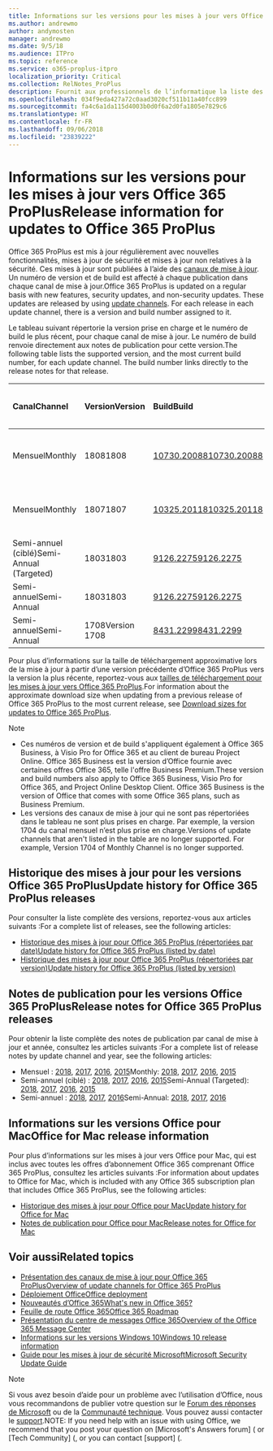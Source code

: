 ```yaml
---
title: Informations sur les versions pour les mises à jour vers Office 365 ProPlus
ms.author: andrewmo
author: andymosten
manager: andrewmo
ms.date: 9/5/18
ms.audience: ITPro
ms.topic: reference
ms.service: o365-proplus-itpro
localization_priority: Critical
ms.collection: RelNotes_ProPlus
description: Fournit aux professionnels de l’informatique la liste des dernières versions d’Office 365 ProPlus pour chaque canal de mise à jour et des liens vers des notes de publication et l’historique des mises à jour
ms.openlocfilehash: 034f9eda427a72c0aad3020cf511b11a40fcc899
ms.sourcegitcommit: fa4c6a1da115d4003b0d0f6a2d0fa1805e7829c6
ms.translationtype: HT
ms.contentlocale: fr-FR
ms.lasthandoff: 09/06/2018
ms.locfileid: "23839222"
---
```

# <a name="release-information-for-updates-to-office-365-proplus"></a><span data-ttu-id="a094a-103">Informations sur les versions pour les mises à jour vers Office 365 ProPlus</span><span class="sxs-lookup"><span data-stu-id="a094a-103">Release information for updates to Office 365 ProPlus</span></span>

<span data-ttu-id="a094a-p101">Office 365 ProPlus est mis à jour régulièrement avec nouvelles fonctionnalités, mises à jour de sécurité et mises à jour non relatives à la sécurité. Ces mises à jour sont publiées à l’aide des [canaux de mise à jour](https://docs.microsoft.com/DeployOffice/overview-of-update-channels-for-office-365-proplus). Un numéro de version et de build est affecté à chaque publication dans chaque canal de mise à jour.</span><span class="sxs-lookup"><span data-stu-id="a094a-p101">Office 365 ProPlus is updated on a regular basis with new features, security updates, and non-security updates. These updates are released by using [update channels](https://docs.microsoft.com/DeployOffice/overview-of-update-channels-for-office-365-proplus). For each release in each update channel, there is a version and build number assigned to it.</span></span> 

<span data-ttu-id="a094a-p102">Le tableau suivant répertorie la version prise en charge et le numéro de build le plus récent, pour chaque canal de mise à jour. Le numéro de build renvoie directement aux notes de publication pour cette version.</span><span class="sxs-lookup"><span data-stu-id="a094a-p102">The following table lists the supported version, and the most current build number, for each update channel. The build number links directly to the release notes for that release.</span></span> 

  
|<span data-ttu-id="a094a-109">**Canal**</span><span class="sxs-lookup"><span data-stu-id="a094a-109">**Channel**</span></span>|<span data-ttu-id="a094a-110">**Version**</span><span class="sxs-lookup"><span data-stu-id="a094a-110">**Version**</span></span>|<span data-ttu-id="a094a-111">**Build**</span><span class="sxs-lookup"><span data-stu-id="a094a-111">**Build**</span></span>|<span data-ttu-id="a094a-112">**Date de publication**</span><span class="sxs-lookup"><span data-stu-id="a094a-112">**Release date**</span></span>|<span data-ttu-id="a094a-113">**Version prise en charge jusqu'à**</span><span class="sxs-lookup"><span data-stu-id="a094a-113">**Version supported until**</span></span>|
|:-----|:-----|:-----|:-----|:-----|
|<span data-ttu-id="a094a-114">Mensuel</span><span class="sxs-lookup"><span data-stu-id="a094a-114">Monthly</span></span>  <br/> |<span data-ttu-id="a094a-115">1808</span><span class="sxs-lookup"><span data-stu-id="a094a-115">1808</span></span>  <br/> |[<span data-ttu-id="a094a-116">10730.20088</span><span class="sxs-lookup"><span data-stu-id="a094a-116">10730.20088</span></span>](monthly-channel-2018.md#version-1808-september-5)  <br/> | <span data-ttu-id="a094a-117">5 septembre 2018</span><span class="sxs-lookup"><span data-stu-id="a094a-117">September 5, 2018</span></span>  <br/> |<span data-ttu-id="a094a-118">Publication de la version 1809</span><span class="sxs-lookup"><span data-stu-id="a094a-118">Version 1808 is released</span></span> <br/>|
|<span data-ttu-id="a094a-119">Mensuel</span><span class="sxs-lookup"><span data-stu-id="a094a-119">Monthly</span></span>  <br/> |<span data-ttu-id="a094a-120">1807</span><span class="sxs-lookup"><span data-stu-id="a094a-120">1807</span></span>  <br/> |[<span data-ttu-id="a094a-121">10325.20118</span><span class="sxs-lookup"><span data-stu-id="a094a-121">10325.20118</span></span>](monthly-channel-2018.md#version-1807-august-14)  <br/> | <span data-ttu-id="a094a-122">14 août 2018</span><span class="sxs-lookup"><span data-stu-id="a094a-122">August 14, 2018</span></span>  <br/> | <span data-ttu-id="a094a-123">Publication de la version 1808</span><span class="sxs-lookup"><span data-stu-id="a094a-123">Version 1808 is released</span></span> <br/>|
|<span data-ttu-id="a094a-124">Semi-annuel (ciblé)</span><span class="sxs-lookup"><span data-stu-id="a094a-124">Semi-Annual (Targeted)</span></span>  <br/> |<span data-ttu-id="a094a-125">1803</span><span class="sxs-lookup"><span data-stu-id="a094a-125">1803</span></span>  <br/> |[<span data-ttu-id="a094a-126">9126.2275</span><span class="sxs-lookup"><span data-stu-id="a094a-126">9126.2275</span></span>](semi-annual-channel-targeted-2018.md#version-1803-august-14)  <br/> | <span data-ttu-id="a094a-127">14 août 2018</span><span class="sxs-lookup"><span data-stu-id="a094a-127">August 14, 2018</span></span>  <br/> | <span data-ttu-id="a094a-128">11 septembre 2018</span><span class="sxs-lookup"><span data-stu-id="a094a-128">September 11, 2018</span></span> <br/>|
|<span data-ttu-id="a094a-129">Semi-annuel</span><span class="sxs-lookup"><span data-stu-id="a094a-129">Semi-Annual</span></span> <br/> |<span data-ttu-id="a094a-130">1803</span><span class="sxs-lookup"><span data-stu-id="a094a-130">1803</span></span>  <br/> | [<span data-ttu-id="a094a-131">9126.2275</span><span class="sxs-lookup"><span data-stu-id="a094a-131">9126.2275</span></span>](semi-annual-channel-2018.md#version-1803-august-14) <br/> | <span data-ttu-id="a094a-132">14 août 2018</span><span class="sxs-lookup"><span data-stu-id="a094a-132">August 14, 2018</span></span>  <br/> | <span data-ttu-id="a094a-133">10 septembre 2019</span><span class="sxs-lookup"><span data-stu-id="a094a-133">September 10, 2019</span></span> <br/>|
|<span data-ttu-id="a094a-134">Semi-annuel</span><span class="sxs-lookup"><span data-stu-id="a094a-134">Semi-Annual</span></span> <br/> |<span data-ttu-id="a094a-135">1708</span><span class="sxs-lookup"><span data-stu-id="a094a-135">Version 1708</span></span>  <br/> |[<span data-ttu-id="a094a-136">8431.2299</span><span class="sxs-lookup"><span data-stu-id="a094a-136">8431.2299</span></span>](semi-annual-channel-2018.md#version-1708-august-14)  <br/> | <span data-ttu-id="a094a-137">14 août 2018</span><span class="sxs-lookup"><span data-stu-id="a094a-137">August 14, 2018</span></span>  <br/> | <span data-ttu-id="a094a-138">12 mars 2019</span><span class="sxs-lookup"><span data-stu-id="a094a-138">March 12, 2019</span></span> <br/>|

<span data-ttu-id="a094a-139">Pour plus d’informations sur la taille de téléchargement approximative lors de la mise à jour à partir d’une version précédente d’Office 365 ProPlus vers la version la plus récente, reportez-vous aux [tailles de téléchargement pour les mises à jour vers Office 365 ProPlus](download-sizes-office365-proplus-updates.md).</span><span class="sxs-lookup"><span data-stu-id="a094a-139">For information about the approximate download size when updating from a previous release of Office 365 ProPlus to the most current release, see [Download sizes for updates to Office 365 ProPlus](download-sizes-office365-proplus-updates.md).</span></span>

> [!NOTE]
> - <span data-ttu-id="a094a-p103">Ces numéros de version et de build s'appliquent également à Office 365 Business, à Visio Pro for Office 365 et au client de bureau Project Online. Office 365 Business est la version d’Office fournie avec certaines offres Office 365, telle l'offre Business Premium.</span><span class="sxs-lookup"><span data-stu-id="a094a-p103">These version and build numbers also apply to Office 365 Business, Visio Pro for Office 365, and Project Online Desktop Client. Office 365 Business is the version of Office that comes with some Office 365 plans, such as Business Premium.</span></span>
> - <span data-ttu-id="a094a-p104">Les versions des canaux de mise à jour qui ne sont pas répertoriées dans le tableau ne sont plus prises en charge. Par exemple, la version 1704 du canal mensuel n’est plus prise en charge.</span><span class="sxs-lookup"><span data-stu-id="a094a-p104">Versions of update channels that aren't listed in the table are no longer supported. For example, Version 1704 of Monthly Channel is no longer supported.</span></span> 


## <a name="update-history-for-office-365-proplus-releases"></a><span data-ttu-id="a094a-144">Historique des mises à jour pour les versions Office 365 ProPlus</span><span class="sxs-lookup"><span data-stu-id="a094a-144">Update history for Office 365 ProPlus releases</span></span>

<span data-ttu-id="a094a-145">Pour consulter la liste complète des versions, reportez-vous aux articles suivants :</span><span class="sxs-lookup"><span data-stu-id="a094a-145">For a complete list of releases, see the following articles:</span></span>
 - [<span data-ttu-id="a094a-146">Historique des mises à jour pour Office 365 ProPlus (répertoriées par date)</span><span class="sxs-lookup"><span data-stu-id="a094a-146">Update history for Office 365 ProPlus (listed by date)</span></span>](update-history-office365-proplus-by-date.md)
 - [<span data-ttu-id="a094a-147">Historique des mises à jour pour Office 365 ProPlus (répertoriées par version)</span><span class="sxs-lookup"><span data-stu-id="a094a-147">Update history for Office 365 ProPlus (listed by version)</span></span>](update-history-office365-proplus-by-version.md)

## <a name="release-notes-for-office-365-proplus-releases"></a><span data-ttu-id="a094a-148">Notes de publication pour les versions Office 365 ProPlus</span><span class="sxs-lookup"><span data-stu-id="a094a-148">Release notes for Office 365 ProPlus releases</span></span>

<span data-ttu-id="a094a-149">Pour obtenir la liste complète des notes de publication par canal de mise à jour et année, consultez les articles suivants :</span><span class="sxs-lookup"><span data-stu-id="a094a-149">For a complete list of release notes by update channel and year, see the following articles:</span></span>
 - <span data-ttu-id="a094a-150">Mensuel : [2018](monthly-channel-2018.md), [2017](monthly-channel-2017.md), [2016](monthly-channel-2016.md), [2015](monthly-channel-2015.md)</span><span class="sxs-lookup"><span data-stu-id="a094a-150">Monthly: [2018](monthly-channel-2018.md), [2017](monthly-channel-2017.md), [2016](monthly-channel-2016.md), [2015](monthly-channel-2015.md)</span></span>
 - <span data-ttu-id="a094a-151">Semi-annuel (ciblé) : [2018](semi-annual-channel-targeted-2018.md), [2017](semi-annual-channel-targeted-2017.md), [2016](semi-annual-channel-targeted-2016.md), [2015](semi-annual-channel-targeted-2015.md)</span><span class="sxs-lookup"><span data-stu-id="a094a-151">Semi-Annual (Targeted): [2018](semi-annual-channel-targeted-2018.md), [2017](semi-annual-channel-targeted-2017.md), [2016](semi-annual-channel-targeted-2016.md), [2015](semi-annual-channel-targeted-2015.md)</span></span>
 - <span data-ttu-id="a094a-152">Semi-annuel : [2018](semi-annual-channel-2018.md), [2017](semi-annual-channel-2017.md), [2016](semi-annual-channel-2016.md)</span><span class="sxs-lookup"><span data-stu-id="a094a-152">Semi-Annual: [2018](semi-annual-channel-2018.md), [2017](semi-annual-channel-2017.md), [2016](semi-annual-channel-2016.md)</span></span>

## <a name="office-for-mac-release-information"></a><span data-ttu-id="a094a-153">Informations sur les versions Office pour Mac</span><span class="sxs-lookup"><span data-stu-id="a094a-153">Office for Mac release information</span></span>

<span data-ttu-id="a094a-154">Pour plus d’informations sur les mises à jour vers Office pour Mac, qui est inclus avec toutes les offres d’abonnement Office 365 comprenant Office 365 ProPlus, consultez les articles suivants :</span><span class="sxs-lookup"><span data-stu-id="a094a-154">For information about updates to Office for Mac, which is included with any Office 365 subscription plan that includes Office 365 ProPlus, see the following articles:</span></span>
 - [<span data-ttu-id="a094a-155">Historique des mises à jour pour Office pour Mac</span><span class="sxs-lookup"><span data-stu-id="a094a-155">Update history for Office for Mac</span></span>](update-history-office-for-mac.md)
 - [<span data-ttu-id="a094a-156">Notes de publication pour Office pour Mac</span><span class="sxs-lookup"><span data-stu-id="a094a-156">Release notes for Office for Mac</span></span>](release-notes-office-for-mac.md)


## <a name="related-topics"></a><span data-ttu-id="a094a-157">Voir aussi</span><span class="sxs-lookup"><span data-stu-id="a094a-157">Related topics</span></span>

- [<span data-ttu-id="a094a-158">Présentation des canaux de mise à jour pour Office 365 ProPlus</span><span class="sxs-lookup"><span data-stu-id="a094a-158">Overview of update channels for Office 365 ProPlus</span></span>](https://docs.microsoft.com/DeployOffice/overview-of-update-channels-for-office-365-proplus)
- [<span data-ttu-id="a094a-159">Déploiement Office</span><span class="sxs-lookup"><span data-stu-id="a094a-159">Office deployment</span></span>](https://docs.microsoft.com/deployoffice/)
- [<span data-ttu-id="a094a-160">Nouveautés d’Office 365</span><span class="sxs-lookup"><span data-stu-id="a094a-160">What's new in Office 365?</span></span>](https://support.office.com/article/95c8d81d-08ba-42c1-914f-bca4603e1426)
- [<span data-ttu-id="a094a-161">Feuille de route Office 365</span><span class="sxs-lookup"><span data-stu-id="a094a-161">Office 365 Roadmap</span></span>](https://products.office.com/business/office-365-roadmap)
- [<span data-ttu-id="a094a-162">Présentation du centre de messages Office 365</span><span class="sxs-lookup"><span data-stu-id="a094a-162">Overview of the Office 365 Message Center</span></span>](https://support.office.com/article/38fb3333-bfcc-4340-a37b-deda509c2093)
- [<span data-ttu-id="a094a-163">Informations sur les versions Windows 10</span><span class="sxs-lookup"><span data-stu-id="a094a-163">Windows 10 release information</span></span>](https://www.microsoft.com/itpro/windows-10/release-information)
- [<span data-ttu-id="a094a-164">Guide pour les mises à jour de sécurité Microsoft</span><span class="sxs-lookup"><span data-stu-id="a094a-164">Microsoft Security Update Guide</span></span>](https://portal.msrc.microsoft.com/)

> [!NOTE]
> <span data-ttu-id="a094a-165">Si vous avez besoin d’aide pour un problème avec l’utilisation d’Office, nous vous recommandons de publier votre question sur le [Forum des réponses de Microsoft](https://answers.microsoft.com/) ou de la [Communauté technique](https://techcommunity.microsoft.com/). Vous pouvez aussi contacter le [support](https://support.microsoft.com/contactus).</span><span class="sxs-lookup"><span data-stu-id="a094a-165">NOTE: If you need help with an issue with using Office, we recommend that you post your question on [Microsoft's Answers forum] ([](https://answers.microsoft.com/) or [Tech Community] ([](https://techcommunity.microsoft.com/), or you can contact [support] ([](https://support.microsoft.com/contactus).</span></span>
